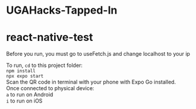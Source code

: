 # UGAHacks-Tapped-In

# react-native-test

Before you run, you must go to useFetch.js and change localhost to your ip

To run, `cd` to this project folder:  
`npm install`  
`npx expo start`  
Scan the QR code in terminal with your phone with Expo Go installed.  
Once connected to physical device:  
`a` to run on Android  
`i` to run on iOS  
